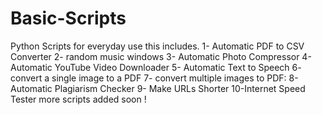 # Basic-Scripts
Python Scripts for everyday use this includes.
1- Automatic PDF to CSV Converter
2- random music windows
3- Automatic Photo Compressor
4- Automatic YouTube Video Downloader
5- Automatic Text to Speech
6- convert a single image to a PDF
7- convert multiple images to PDF:
8- Automatic Plagiarism Checker
9- Make URLs Shorter
10-Internet Speed Tester
more scripts added soon !

